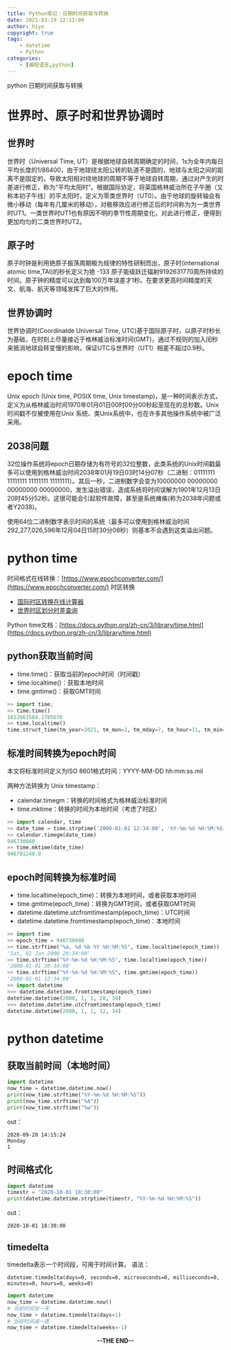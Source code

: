 ```yaml
---
title: Python笔记：日期时间获取与转换
date: 2021-03-19 12:12:00
author: hiyo
copyright: true
tags:
	- datetime
	- Python
categories: 
	- [编程语言,python]
---
```


python 日期时间获取与转换
<!--more-->

# 世界时、原子时和世界协调时
## 世界时
世界时（Universal Time, UT）是根据地球自转周期确定的时间，1s为全年内每日平均长度的1/86400，由于地球绕太阳公转的轨道不是圆的，地球与太阳之间的距离不是固定的，导致太阳相对绕地球的周期不等于地球自转周期，通过对产生的时差进行修正，称为“平均太阳时”。根据国际协定，将英国格林威治所在子午圈（又称本初子午线）的平太阳时，定义为零类世界时（UT0）。由于地球的旋转轴会有微小移动（每年有几厘米的移动），对极移效应进行修正后的时间称为为一类世界时UT1。一类世界时UT1也有原因不明的季节性周期变化，对此进行修正，便得到更加均匀的二类世界时UT2。

## 原子时
原子时钟是利用铯原子振荡周期极为规律的特性研制而出，原子时(international atomic time,TAI)的秒长定义为铯 \-133 原子能级跃迁辐射9192631770周所持续的时间。原子钟的精度可以达到每100万年误差才1秒。在要求更高时间精度的天文、航海、航天等领域发挥了巨大的作用。

## 世界协调时
世界协调时(Coordinatde Universal Time, UTC)基于国际原子时，以原子时秒长为基础，在时刻上尽量接近于格林威治标准时间(GMT)，通过不规则的加入闰秒来抵消地球自转变慢的影响，保证UTC与世界时（UT1）相差不超过0.9秒。

# epoch time
Unix epoch (Unix time, POSIX time, Unix timestamp)，是一种时间表示方式，定义为从格林威治时间1970年01月01日00时00分00秒起至现在的总秒数。Unix时间戳不仅被使用在Unix 系统、类Unix系统中，也在许多其他操作系统中被广泛采用。

## 2038问题
32位操作系统将epoch日期存储为有符号的32位整数，此类系统的Unix时间戳最多可以使用到格林威治时间2038年01月19日03时14分07秒（二进制：01111111 11111111 11111111 11111111）。其后一秒，二进制数字会变为10000000 00000000 00000000 00000000，发生溢出错误，造成系统将时间误解为1901年12月13日20时45分52秒。这很可能会引起软件故障，甚至是系统瘫痪(称为2038年问题或者Y2038)。

使用64位二进制数字表示时间的系统（最多可以使用到格林威治时间292,277,026,596年12月04日15时30分08秒）则基本不会遇到这类溢出问题。

# python time
时间格式在线转换：[https://www.epochconverter.com/](https://www.epochconverter.com/)
时区转换
* [国际时区转换在线计算器](http://www.99cankao.com/date/timezone.php)
* [世界时区划分时差查询](http://www.beijing-time.org/shiqu/)

Python time文档：[https://docs.python.org/zh-cn/3/library/time.html](https://docs.python.org/zh-cn/3/library/time.html)
## python获取当前时间
* time.time()：获取当前的epoch时间（时间戳）
* time.localtime()：获取本地时间
* time.gmtime()：获取GMT时间
```python
>> import time; 
>> time.time()
1612661504.1785676
>> time.localtime()
time.struct_time(tm_year=2021, tm_mon=2, tm_mday=7, tm_hour=11, tm_min=23, tm_sec=20, tm_wday=6, tm_yday=38, tm_isdst=0)
```
## 标准时间转换为epoch时间
本文将标准时间定义为ISO 8601格式时间：YYYY-MM-DD hh:mm:ss.mil

两种方法转换为 Unix timestamp：
* calendar.timegm：转换的时间格式为格林威治标准时间
* time.mktime：转换的时间为本地时间（考虑了时区）

```python
>> import calendar, time
>> date_time = time.strptime('2000-01-01 12:34:00', '%Y-%m-%d %H:%M:%S')
>> calendar.timegm(date_time)
946730040
>> time.mktime(date_time)
946701240.0
```

## epoch时间转换为标准时间
* time.localtime(epoch_time)：转换为本地时间，或者获取本地时间
* time.gmtime(epoch_time)：转换为GMT时间，或者获取GMT时间
* datetime.datetime.utcfromtimestamp(epoch_time)：UTC时间
* datetime.datetime.fromtimestamp(epoch_time)：本地时间

```python
>> import time
>> epoch_time = 946730040
>> time.strftime("%a, %d %b %Y %H:%M:%S", time.localtime(epoch_time)) 
'Sat, 01 Jan 2000 20:34:00'
>> time.strftime("%Y-%m-%d %H:%M:%S", time.localtime(epoch_time)) 
'2000-01-01 20:34:00'
>> time.strftime("%Y-%m-%d %H:%M:%S", time.gmtime(epoch_time)) 
'2000-01-01 12:34:00'
>> import datetime
>>> datetime.datetime.fromtimestamp(epoch_time)
datetime.datetime(2000, 1, 1, 20, 34)
>>> datetime.datetime.utcfromtimestamp(epoch_time)
datetime.datetime(2000, 1, 1, 12, 34)
```


# python datetime

## 获取当前时间（本地时间）

```python
import datetime
now_time = datetime.datetime.now()
print(now_time.strftime("%Y-%m-%d %H:%M:%S"))
print(now_time.strftime("%A")）
print(now_time.strftime("%w")）
```
out：
```
2020-09-28 14:15:24
Monday
1
```
## 时间格式化
```python
import datetime
timestr = "2020-10-01 18:30:00"
print(datetime.datetime.strptime(timestr, "%Y-%m-%d %H:%M:%S"))
```
out：
```
2020-10-01 18:30:00
```

## timedelta
timedelta表示一个时间段，可用于时间计算。
语法：
```
datetime.timedelta(days=0, seconds=0, microseconds=0, milliseconds=0, minutes=0, hours=0, weeks=0)
```

```python
import datetime
now_time = datetime.datetime.now()
# 当前时间加一天
now_time + datetime.timedelta(days=1)
# 当前时间减一周
now_time + datetime.timedelta(weeks=-1)
```


<center><b>--THE END--<b></center>